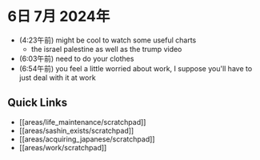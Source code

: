 # 6日 7月 2024年
- (4:23午前) might be cool to watch some useful charts
  - the israel palestine as well as the trump video
- (6:03午前) need to do your clothes
- (6:54午前) you feel a little worried about work, I suppose you'll have to just deal with it at work


 



## Quick Links
- [[areas/life_maintenance/scratchpad]]
- [[areas/sashin_exists/scratchpad]]
- [[areas/acquiring_japanese/scratchpad]]
- [[areas/work/scratchpad]]
